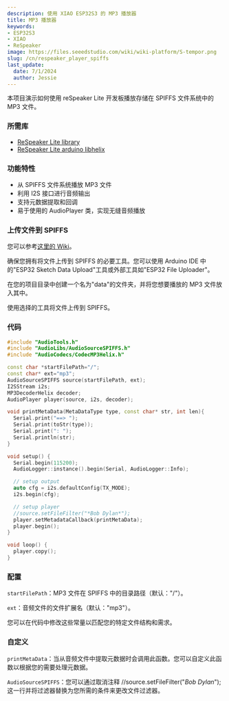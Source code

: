 ```yaml
---
description: 使用 XIAO ESP32S3 的 MP3 播放器
title: MP3 播放器
keywords:
- ESP32S3
- XIAO
- ReSpeaker
image: https://files.seeedstudio.com/wiki/wiki-platform/S-tempor.png
slug: /cn/respeaker_player_spiffs
last_update:
  date: 7/1/2024
  author: Jessie
---
```



本项目演示如何使用 reSpeaker Lite 开发板播放存储在 SPIFFS 文件系统中的 MP3 文件。


### 所需库

* [ReSpeaker Lite library](https://github.com/limengdu/reSpeaker_Lite-Arduino-Library.git)
* [ReSpeaker Lite arduino libhelix](https://github.com/limengdu/reSpeaker_Lite-arduino-libhelix)

### 功能特性

* 从 SPIFFS 文件系统播放 MP3 文件
* 利用 I2S 接口进行音频输出
* 支持元数据提取和回调
* 易于使用的 AudioPlayer 类，实现无缝音频播放


### 上传文件到 SPIFFS

您可以参考[这里的 Wiki](https://wiki.seeedstudio.com/cn/xiao_esp32s3_sense_filesystem/#serial-peripheral-interface-flash-file-system-spiffs)。

确保您拥有将文件上传到 SPIFFS 的必要工具。您可以使用 Arduino IDE 中的"ESP32 Sketch Data Upload"工具或外部工具如"ESP32 File Uploader"。

在您的项目目录中创建一个名为"data"的文件夹，并将您想要播放的 MP3 文件放入其中。

使用选择的工具将文件上传到 SPIFFS。

### 代码

```cpp
#include "AudioTools.h"
#include "AudioLibs/AudioSourceSPIFFS.h"
#include "AudioCodecs/CodecMP3Helix.h"

const char *startFilePath="/";
const char* ext="mp3";
AudioSourceSPIFFS source(startFilePath, ext);
I2SStream i2s;
MP3DecoderHelix decoder;
AudioPlayer player(source, i2s, decoder);

void printMetaData(MetaDataType type, const char* str, int len){
  Serial.print("==> ");
  Serial.print(toStr(type));
  Serial.print(": ");
  Serial.println(str);
}

void setup() {
  Serial.begin(115200);
  AudioLogger::instance().begin(Serial, AudioLogger::Info);

  // setup output
  auto cfg = i2s.defaultConfig(TX_MODE);
  i2s.begin(cfg);

  // setup player
  //source.setFileFilter("*Bob Dylan*");
  player.setMetadataCallback(printMetaData);
  player.begin();
}

void loop() {
  player.copy();
}
```


### 配置

`startFilePath`：MP3 文件在 SPIFFS 中的目录路径（默认："/"）。

`ext`：音频文件的文件扩展名（默认："mp3"）。

您可以在代码中修改这些常量以匹配您的特定文件结构和需求。

### 自定义

`printMetaData`：当从音频文件中提取元数据时会调用此函数。您可以自定义此函数以根据您的需要处理元数据。

`AudioSourceSPIFFS`：您可以通过取消注释 //source.setFileFilter("*Bob Dylan*"); 这一行并将过滤器替换为您所需的条件来更改文件过滤器。